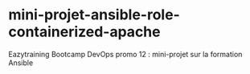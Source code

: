# mini-projet-ansible-role-containerized-apache
Eazytraining Bootcamp DevOps promo 12 : mini-projet sur la formation Ansible

